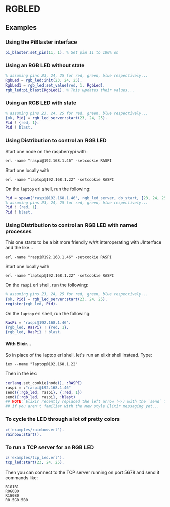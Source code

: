 # RGBLED

## Examples

### Using the PiBlaster interface

```erlang
pi_blaster:set_pin(11, 1). % Set pin 11 to 100% on
```

### Using an RGB LED without state

```erlang
% assuming pins 23, 24, 25 for red, green, blue respectively...
RgbLed = rgb_led:init(23, 24, 25).
RgbLed1 = rgb_led:set_value(red, 1, RgbLed).
rgb_led:pi_blast(RgbLed1). % This updates their values...
```

### Using an RGB LED with state

```erlang
% assuming pins 23, 24, 25 for red, green, blue respectively...
{ok, Pid} = rgb_led_server:start(23, 24, 25).
Pid ! {red, 1}.
Pid ! blast.
```

### Using Distribution to control an RGB LED

Start one node on the raspberrypi with:

```shell
erl -name "raspi@192.168.1.46" -setcookie RASPI
```

Start one locally with

```shell
erl -name "laptop@192.168.1.22" -setcookie RASPI
```

On the `laptop` erl shell, run the following:

```erlang
Pid = spawn('raspi@192.168.1.46', rgb_led_server, do_start, [23, 24, 25])
% assuming pins 23, 24, 25 for red, green, blue respectively...
Pid ! {red, 1}.
Pid ! blast.
```

### Using Distribution to control an RGB LED with named processes

This one starts to be a bit more friendly w/r/t interoperating with JInterface
and the like...

```shell
erl -name "raspi@192.168.1.46" -setcookie RASPI
```

Start one locally with

```shell
erl -name "laptop@192.168.1.22" -setcookie RASPI
```

On the `raspi` erl shell, run the following:

```erlang
% assuming pins 23, 24, 25 for red, green, blue respectively...
{ok, Pid} = rgb_led_server:start(23, 24, 25).
register(rgb_led, Pid).
```

On the `laptop` erl shell, run the following:

```erlang
RasPi = 'raspi@192.168.1.46'.
{rgb_led, RasPi} ! {red, 1}.
{rgb_led, RasPi} ! blast.
```

#### With Elixir...

So in place of the laptop erl shell, let's run an elixir shell instead.  Type:

```shell
iex --name "laptop@192.168.1.22"
```

Then in the iex:
```elixir
:erlang.set_cookie(node(), :RASPI)
raspi = :"raspi@192.168.1.46"
send({:rgb_led, raspi}, {:red, 1})
send({:rgb_led, raspi}, :blast)
## NOTE: Elixir recently replaced the left arrow (<-) with the `send` function,
## if you aren't familiar with the new style Elixir messaging yet...
```

### To cycle the LED through a lot of pretty colors

```erlang
c('examples/rainbow.erl').
rainbow:start().
```

### To run a TCP server for an RGB LED

```erlang
c('examples/tcp_led.erl').
tcp_led:start(23, 24, 25).
```

Then you can connect to the TCP server running on port 5678 and send it commands
like:

```
R1G1B1
R0G0B0
R1G0B0
R0.5G0.5B0
```
